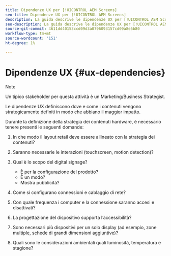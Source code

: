 ```yaml
---
title: Dipendenze UX per [!UICONTROL AEM Screens]
seo-title: Dipendenze UX per [!UICONTROL AEM Screens]
description: La guida descrive le dipendenze UX per [!UICONTROL AEM Screens]
seo-description: La guida descrive le dipendenze UX per [!UICONTROL AEM Screens]
source-git-commit: 4611dd40153ccd09d3a0796093157cd09a8e5b80
workflow-type: tm+mt
source-wordcount: '151'
ht-degree: 1%

---
```



# Dipendenze UX {#ux-dependencies}

>[!NOTE]
>
>Un tipico stakeholder per questa attività è un Marketing/Business Strategist.

Le dipendenze UX definiscono dove e come i contenuti vengono strategicamente definiti in modo che abbiano il maggior impatto.

Durante la definizione della strategia dei contenuti hardware, è necessario tenere presenti le seguenti domande:

1. In che modo il layout retail deve essere allineato con la strategia dei contenuti?

1. Saranno necessarie le interazioni (touchscreen, motion detection)?

1. Qual è lo scopo del digital signage?

   * È per la configurazione del prodotto?
   * È un modo?
   * Mostra pubblicità?

1. Come si configurano connessioni e cablaggio di rete?

1. Con quale frequenza i computer e la connessione saranno accesi e disattivati?

1. La progettazione del dispositivo supporta l’accessibilità?

1. Sono necessari più dispositivi per un solo display (ad esempio, zone multiple, schede di grandi dimensioni aggiuntive)?

1. Quali sono le considerazioni ambientali quali luminosità, temperatura e stagione?


